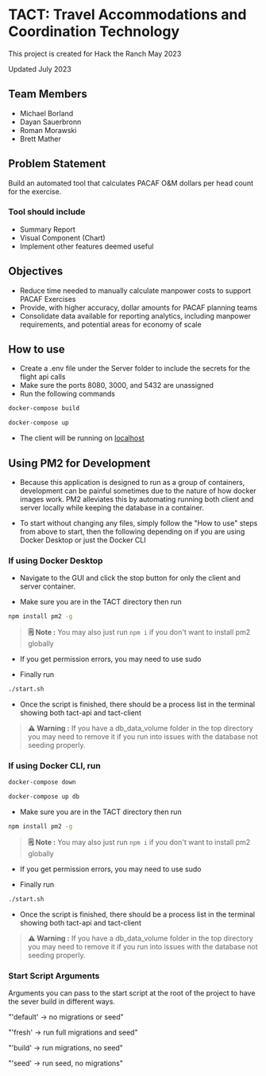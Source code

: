 # TACT: Travel Accommodations and Coordination Technology

This project is created for Hack the Ranch May 2023

Updated July 2023

## Team Members

- Michael Borland
- Dayan Sauerbronn
- Roman Morawski
- Brett Mather

## Problem Statement

Build an automated tool that calculates PACAF O&M dollars per head count for the exercise.

### Tool should include

- Summary Report
- Visual Component (Chart)
- Implement other features deemed useful

## Objectives

- Reduce time needed to manually calculate manpower costs to support PACAF Exercises
- Provide, with higher accuracy, dollar amounts for PACAF planning teams
- Consolidate data available for reporting analytics, including manpower requirements, and potential areas for economy of scale

## How to use

- Create a .env file under the Server folder to include the secrets for the flight api calls
- Make sure the ports 8080, 3000, and 5432 are unassigned
- Run the following commands

```bash
docker-compose build
```

```bash
docker-compose up
```

- The client will be running on [localhost](http://localhost:3000 "Local port 3000")

## Using PM2 for Development

- Because this application is designed to run as a group of containers, development can be painful sometimes due to the nature of how docker images work. PM2 alleviates this by automating running both client and server locally while keeping the database in a container.

- To start without changing any files, simply follow the "How to use" steps from above to start, then the following depending on if you are using Docker Desktop or just the Docker CLI

### If using Docker Desktop

- Navigate to the GUI and click the stop button for only the client and server container.

- Make sure you are in the TACT directory then run

```bash
npm install pm2 -g
```

> **🗒️ Note :**
> You may also just run `npm i` if you don't want to install pm2 globally

- If you get permission errors, you may need to use sudo

- Finally run

```bash
./start.sh
```

- Once the script is finished, there should be a process list in the terminal showing both tact-api and tact-client

> **⚠️ Warning :**
> If you have a db_data_volume folder in the top directory you may need to remove it if you run into issues with the database not seeding properly.

### If using Docker CLI, run

```bash
docker-compose down
```

```bash
docker-compose up db
```

- Make sure you are in the TACT directory then run

```bash
npm install pm2 -g
```

> **🗒️ Note :**
> You may also just run `npm i` if you don't want to install pm2 globally

- If you get permission errors, you may need to use sudo

- Finally run

```bash
./start.sh
```

- Once the script is finished, there should be a process list in the terminal showing both tact-api and tact-client

> **⚠️ Warning :**
> If you have a db_data_volume folder in the top directory you may need to remove it if you run into issues with the database not seeding properly.

### Start Script Arguments

Arguments you can pass to the start script at the root of the project to have the sever build in different ways.

"'default' -> no migrations or seed"

"'fresh' -> run full migrations and seed"

"'build' -> run migrations, no seed"

"'seed' -> run seed, no migrations"
